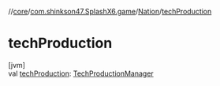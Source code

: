 //[core](../../../index.md)/[com.shinkson47.SplashX6.game](../index.md)/[Nation](index.md)/[techProduction](tech-production.md)

# techProduction

[jvm]\
val [techProduction](tech-production.md): [TechProductionManager](../../com.shinkson47.SplashX6.game.production/-tech-production-manager/index.md)

